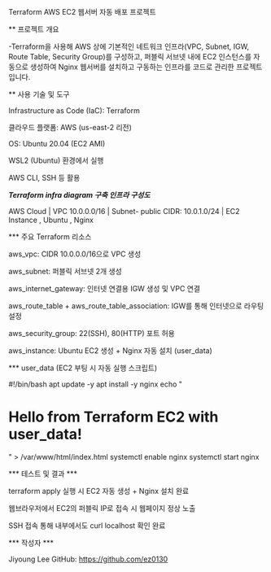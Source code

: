 Terraform AWS EC2 웹서버 자동 배포 프로젝트

** 프로젝트 개요

   -Terraform을 사용해 AWS 상에 기본적인 네트워크 인프라(VPC, Subnet, IGW, Route Table, Security Group)를 구성하고, 퍼블릭 서브넷 내에 EC2 인스턴스를 자동으로 생성하여 Nginx 웹서버를 설치하고 구동하는 인프라를 코드로 관리한 프로젝트입니다.

** 사용 기술 및 도구

Infrastructure as Code (IaC): Terraform

클라우드 플랫폼: AWS (us-east-2 리전)

OS: Ubuntu 20.04 (EC2 AMI)

WSL2 (Ubuntu) 환경에서 실행

AWS CLI, SSH 등 활용

***Terraform infra diagram 구축 인프라 구성도***

AWS Cloud |  VPC 10.0.0.0/16    |   Subnet- public CIDR: 10.0.1.0/24    |   EC2 Instance , Ubuntu , Nginx    

*** 주요 Terraform 리소스

aws_vpc: CIDR 10.0.0.0/16으로 VPC 생성

aws_subnet: 퍼블릭 서브넷 2개 생성

aws_internet_gateway: 인터넷 연결용 IGW 생성 및 VPC 연결

aws_route_table + aws_route_table_association: IGW를 통해 인터넷으로 라우팅 설정

aws_security_group: 22(SSH), 80(HTTP) 포트 허용

aws_instance: Ubuntu EC2 생성 + Nginx 자동 설치 (user_data)

*** user_data (EC2 부팅 시 자동 실행 스크립트)

#!/bin/bash
apt update -y
apt install -y nginx
echo "<h1>Hello from Terraform EC2 with user_data!</h1>" > /var/www/html/index.html
systemctl enable nginx
systemctl start nginx

*** 테스트 및 결과 ***

terraform apply 실행 시 EC2 자동 생성 + Nginx 설치 완료

웹브라우저에서 EC2의 퍼블릭 IP로 접속 시 웹페이지 정상 노출

SSH 접속 통해 내부에서도 curl localhost 확인 완료

*** 작성자 ***

Jiyoung Lee
GitHub: https://github.com/ez0130
